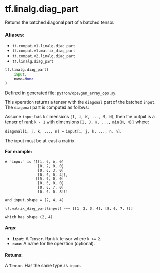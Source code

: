 <div itemscope itemtype="http://developers.google.com/ReferenceObject">
<meta itemprop="name" content="tf.linalg.diag_part" />
<meta itemprop="path" content="Stable" />
</div>

# tf.linalg.diag_part

Returns the batched diagonal part of a batched tensor.

### Aliases:

* `tf.compat.v1.linalg.diag_part`
* `tf.compat.v1.matrix_diag_part`
* `tf.compat.v2.linalg.diag_part`
* `tf.linalg.diag_part`

``` python
tf.linalg.diag_part(
    input,
    name=None
)
```



Defined in generated file: `python/ops/gen_array_ops.py`.

<!-- Placeholder for "Used in" -->

This operation returns a tensor with the `diagonal` part
of the batched `input`. The `diagonal` part is computed as follows:

Assume `input` has `k` dimensions `[I, J, K, ..., M, N]`, then the output is a
tensor of rank `k - 1` with dimensions `[I, J, K, ..., min(M, N)]` where:

`diagonal[i, j, k, ..., n] = input[i, j, k, ..., n, n]`.

The input must be at least a matrix.

#### For example:



```
# 'input' is [[[1, 0, 0, 0]
               [0, 2, 0, 0]
               [0, 0, 3, 0]
               [0, 0, 0, 4]],
              [[5, 0, 0, 0]
               [0, 6, 0, 0]
               [0, 0, 7, 0]
               [0, 0, 0, 8]]]

and input.shape = (2, 4, 4)

tf.matrix_diag_part(input) ==> [[1, 2, 3, 4], [5, 6, 7, 8]]

which has shape (2, 4)
```

#### Args:


* <b>`input`</b>: A `Tensor`. Rank `k` tensor where `k >= 2`.
* <b>`name`</b>: A name for the operation (optional).


#### Returns:

A `Tensor`. Has the same type as `input`.
